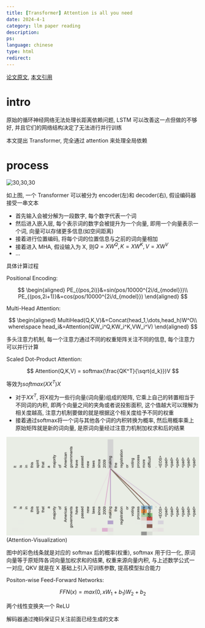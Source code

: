 ```yaml
---
title: [Transformer] Attention is all you need
date: 2024-4-1
category: llm paper reading
description:
ps:
language: chinese
type: html
redirect:
---
```


<a href="https://proceedings.neurips.cc/paper_files/paper/2017/file/3f5ee243547dee91fbd053c1c4a845aa-Paper.pdf">论文原文</a>, <a href="https://www.bilibili.com/video/BV1ZG411y7aZ/?spm_id_from=333.788.top_right_bar_window_history.content.click&vd_source=6823fff4176fbb99da705bde30eb8cea">本文引用</a>


# intro

原始的循环神经网络无法处理长距离依赖问题, LSTM 可以改善这一点但做的不够好, 并且它们的网络结构决定了无法进行并行训练

本文提出 Transformer, 完全通过 attention 来处理全局依赖

# process

![30,30,30](./pic/llmpost/attentionisallyouneed/transformer.png,./pic/llmpost/attentionisallyouneed/transformer-attention.png,./pic/llmpost/attentionisallyouneed/multiheadattention.png)

如上图, 一个 Transformer 可以被分为 encoder(左)和 decoder(右), 假设编码器接受一串文本

- 首先输入会被分解为一段数字, 每个数字代表一个词
- 然后进入嵌入层, 每个表示词的数字会被提升为一个向量, 即用一个向量表示一个词, 向量可以存储更多信息(如空间距离)
- 接着进行位置编码, 将每个词的位置信息与之前的词向量相加
- 接着进入 MHA, 假设输入为 X, 则$Q=XW^Q,K=XW^K,V=XW^V$
- ...

具体计算过程

Positional Encoding:

$$
\begin{aligned}
PE_{(pos,2i)}&=sin(pos/10000^{2i/d_{model}})\\
PE_{(pos,2i+1)}&=cos(pos/10000^{2i/d_{model}})
\end{aligned}
$$

Multi-Head Attention:

$$
\begin{aligned}
	MultiHead(Q,K,V)&=Concat(head_1,\dots,head_h)W^O\\
	where\space head_i&=Attention(QW_i^Q,KW_i^K,VW_i^V)
\end{aligned}
$$

多头注意力机制, 每一个注意力通过不同的权重矩阵关注不同的信息, 每个注意力可以并行计算

Scaled Dot-Product Attention:

$$
Attention(Q,K,V) = softmax(\frac{QK^T}{\sqrt{d_k}})V
$$

等效为$softmax(XX^T)X$

- 对于$XX^T$, 将X视为一些行向量(词向量)组成的矩阵, 它乘上自己的转置相当于不同词的内积, 即两个向量之间的夹角或者说投影面积, 这个值越大可以理解为相关度越高, 注意力机制要做的就是根据这个相关度给予不同的权重
- 接着通过softmax将一个词与其他各个词的内积转换为概率, 然后用概率乘上原始矩阵就是新的词向量, 是原词向量经过注意力机制加权求和后的结果

![90](./pic/llmpost/attentionisallyouneed/vector.png)(Attention-Visualization)

图中的彩色线条就是对应的 softmax 后的概率(权重), softmax 用于归一化, 原词向量等于原矩阵各词向量加权求和的结果, 权重来源向量内积, 与上述数学公式一一对应, QKV 就是在 X 基础上引入可训练参数, 提高模型拟合能力

Positon-wise Feed-Forward Networks:

$$
FFN(x)=max(0,xW_1+b_1)W_2+b_2
$$

两个线性变换夹一个 ReLU

解码器通过掩码保证只关注前面已经生成的文本


